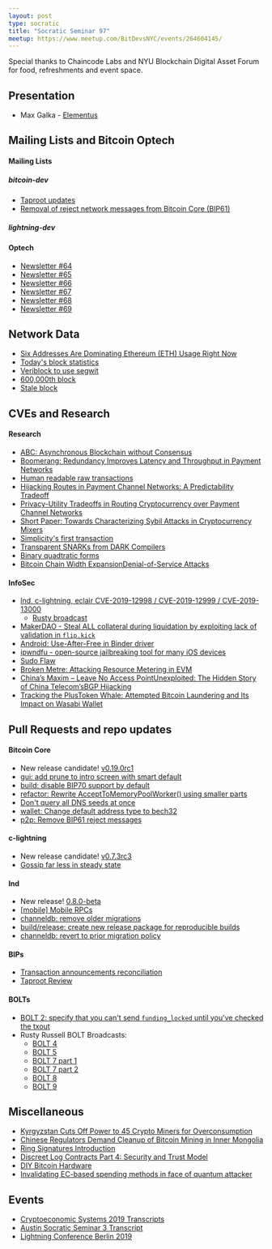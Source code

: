 ```yaml
---
layout: post
type: socratic
title: "Socratic Seminar 97"
meetup: https://www.meetup.com/BitDevsNYC/events/264604145/
---
```


Special thanks to Chaincode Labs and NYU Blockchain Digital Asset Forum for food, refreshments and event space.

## Presentation

- Max Galka - [Elementus](https://elementus.io/)

## Mailing Lists and Bitcoin Optech

#### Mailing Lists

##### bitcoin-dev

- [Taproot updates](https://lists.linuxfoundation.org/pipermail/bitcoin-dev/2019-October/017378.html)
- [Removal of reject network messages from Bitcoin Core (BIP61)](https://lists.linuxfoundation.org/pipermail/bitcoin-dev/2019-October/017400.html)

##### lightning-dev

#### Optech

- [Newsletter #64](https://bitcoinops.org/en/newsletters/2019/09/18/)
- [Newsletter #65](https://bitcoinops.org/en/newsletters/2019/09/25/)
- [Newsletter #66](https://bitcoinops.org/en/newsletters/2019/10/02/)
- [Newsletter #67](https://bitcoinops.org/en/newsletters/2019/10/09/)
- [Newsletter #68](https://bitcoinops.org/en/newsletters/2019/10/16/)
- [Newsletter #69](https://bitcoinops.org/en/newsletters/2019/10/23/)

## Network Data

- [Six Addresses Are Dominating Ethereum (ETH) Usage Right Now](https://bitcoinist.com/six-addresses-are-dominating-ethereum-eth-usage-right-now/)
- [Today's block statistics](https://bitaps.com/blocks)
- [Veriblock to use segwit](https://medium.com/@veriblock/veriblock-adopts-segwit-and-will-now-take-more-space-on-bitcoin-edf11fbb6678)
- [600,000th block](https://twitter.com/pwuille/status/1185346625897517056)
- [Stale block](https://twitter.com/bitmexresearch/status/1184408265360334849?s=21)

## CVEs and Research

#### Research

- [ABC: Asynchronous Blockchain without Consensus](http://arxiv.org/abs/1909.10926)
- [Boomerang: Redundancy Improves Latency and Throughput in Payment Networks](http://arxiv.org/abs/1910.01834)
- [Human readable raw transactions](https://twitter.com/notgrubles/status/1180861313452511233)
- [Hijacking Routes in Payment Channel Networks: A Predictability Tradeoff](http://arxiv.org/abs/1909.06890)
- [Privacy-Utility Tradeoffs in Routing Cryptocurrency over Payment Channel Networks](http://arxiv.org/abs/1909.02717)
- [Short Paper: Towards Characterizing Sybil Attacks in Cryptocurrency Mixers](https://eprint.iacr.org/2019/1111)
- [Simplicity's first transaction](https://lists.ozlabs.org/pipermail/simplicity/2019/000018.html)
- [Transparent SNARKs from DARK Compilers](https://eprint.iacr.org/2019/1229.pdf)
- [Binary quadtratic forms](http://diyhpl.us/%7Ebryan/papers2/bitcoin/vdf-competition-classgroups-binary-quadratic-form.pdf)
- [Bitcoin Chain Width ExpansionDenial-of-Service Attacks](https://bcoin.io/papers/bitcoin-chain-expansion.pdf)


#### InfoSec

- [lnd, c-lightning, eclair CVE-2019-12998 / CVE-2019-12999 / CVE-2019-13000](https://lists.linuxfoundation.org/pipermail/lightning-dev/2019-September/002174.html)
  - [Rusty broadcast](https://twitter.com/i/broadcasts/1yqkdnryandjv)
- [MakerDAO - Steal ALL collateral during liquidation by exploiting lack of validation in `flip.kick`](https://hackerone.com/reports/684092)
- [Android: Use-After-Free in Binder driver](https://bugs.chromium.org/p/project-zero/issues/detail?id=1942#c7)
- [ipwndfu - open-source jailbreaking tool for many iOS devices](https://github.com/axi0mX/ipwndfu)
- [Sudo Flaw](https://thehackernews.com/2019/10/linux-sudo-run-as-root-flaw.html)
- [Broken Metre: Attacking Resource Metering in EVM](http://arxiv.org/abs/1909.07220)
- [China’s Maxim – Leave No Access PointUnexploited: The Hidden Story of China Telecom’sBGP Hijacking](https://scholarcommons.usf.edu/cgi/viewcontent.cgi?article=1050&context=mca)
- [Tracking the PlusToken Whale: Attempted Bitcoin Laundering and Its Impact on Wasabi Wallet](https://medium.com/@ErgoBTC/tracking-the-plustoken-whale-attempted-bitcoin-laundering-and-its-impact-on-wasabi-wallet-787c0d240192)

## Pull Requests and repo updates

#### Bitcoin Core

- New release candidate! [v0.19.0rc1](https://github.com/bitcoin/bitcoin/releases/tag/v0.19.0rc1)
- [gui: add prune to intro screen with smart default](https://github.com/bitcoin/bitcoin/pull/16714)
- [build: disable BIP70 support by default](https://github.com/bitcoin/bitcoin/pull/15584)
- [refactor: Rewrite AcceptToMemoryPoolWorker() using smaller parts](https://github.com/bitcoin/bitcoin/pull/16400)
- [Don't query all DNS seeds at once](https://github.com/bitcoin/bitcoin/pull/15558)
- [wallet: Change default address type to bech32](https://github.com/bitcoin/bitcoin/pull/16884)
- [p2p: Remove BIP61 reject messages](https://github.com/bitcoin/bitcoin/pull/15437)

#### c-lightning

- New release candidate! [v0.7.3rc3](https://github.com/ElementsProject/lightning/releases/tag/v0.7.3rc3)
- [Gossip far less in steady state](https://github.com/ElementsProject/lightning/pull/3064)

#### lnd

- New release! [0.8.0-beta](https://github.com/lightningnetwork/lnd/releases/tag/v0.8.0-beta)
- [[mobile] Mobile RPCs](https://github.com/lightningnetwork/lnd/pull/3282)
- [channeldb: remove older migrations](https://github.com/lightningnetwork/lnd/pull/3485)
- [build/release: create new release package for reproducible builds](https://github.com/lightningnetwork/lnd/pull/3545)
- [channeldb: revert to prior migration policy](https://github.com/lightningnetwork/lnd/pull/3597)

#### BIPs

- [Transaction announcements reconciliation](https://github.com/naumenkogs/bips/blob/bip-reconcil/bip-reconcil.mediawiki)
- [Taproot Review](https://github.com/ajtowns/taproot-review)

#### BOLTs

- [BOLT 2: specify that you can't send `funding_locked` until you've checked the txout](https://github.com/lightningnetwork/lightning-rfc/pull/676)
- Rusty Russell BOLT Broadcasts:
  - [BOLT 4](https://twitter.com/i/broadcasts/1drkzlvmoldjb)
  - [BOLT 5](https://twitter.com/i/broadcasts/1jmkgwzbrwjkl)
  - [BOLT 7 part 1](https://twitter.com/i/broadcasts/1YqJDnaaVBaKV)
  - [BOLT 7 part 2](https://twitter.com/i/broadcasts/1rdglnbolmmxl)
  - [BOLT 8](https://twitter.com/i/broadcasts/1yqjdnlldmekv)
  - [BOLT 9](https://twitter.com/i/broadcasts/1drkzlvmoldjb) 

## Miscellaneous

- [Kyrgyzstan Cuts Off Power to 45 Crypto Miners for Overconsumption](https://cointelegraph.com/news/kyrgyzstan-cuts-off-power-to-45-crypto-miners-for-overconsumption)
- [Chinese Regulators Demand Cleanup of Bitcoin Mining in Inner Mongolia](https://bitcoinmagazine.com/articles/chinese-regulators-demand-cleanup-of-bitcoin-mining-in-inner-mongolia)
- [Ring Signatures Introduction](https://www.monerooutreach.org/breaking-monero/ring-signatures.php)
- [Discreet Log Contracts Part 4: Security and Trust Model](https://suredbits.com/discreet-log-contracts-part-4-security-and-trust-model/)
- [DIY Bitcoin Hardware](https://diybitcoinhardware.com/)
- [Invalidating EC-based spending methods in face of quantum attacker](https://twitter.com/pwuille/status/1186791908690972674)

## Events

- [Cryptoeconomic Systems 2019 Transcripts](https://diyhpl.us/wiki/transcripts/cryptoeconomic-systems/2019/)
- [Austin Socratic Seminar 3 Transcript](https://diyhpl.us/wiki/transcripts/austin-bitcoin-developers/2019-10-14-socratic-seminar-3/)
- [Lightning Conference Berlin 2019](https://www.youtube.com/watch?v=HtU7ZlxvLL4)
